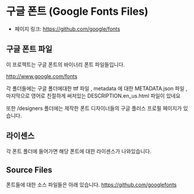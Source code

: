 ﻿구글 폰트 (Google Fonts Files)
=================================
- 페이지 링크: https://github.com/google/fonts

## 구글 폰트 파일

이 프로젝트는 구글 폰트의 바이너리 폰트 파일들입니다.


http://www.google.com/fonts



각 폴더들에는 구글 폴더에대한 ttf 파일 , metadata 에 대한 METADATA.json 파일 , 마지막으로 영어로 
친절하게 써저있는 DESCRIPTION.en_us.html 파일이 있네요

또한  /designers 폴더에는 제작한  폰트 디자이너들의 구글 플러스 프로필 페이지가 있습니다.

## 라이센스
각 폰트 폴더에 들어가면 해당 폰트에 대한 라이센스가 나와있습니다.


## Source Files
폰트들에 대한 소스 파일들은 아래 있습니다.
https://github.com/googlefonts
